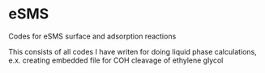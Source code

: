 # eSMS
Codes for eSMS surface and adsorption reactions

This consists of all codes I have writen for doing liquid phase calculations, e.x. creating embedded file for COH cleavage of ethylene glycol
